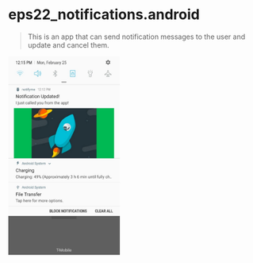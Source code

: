 # eps22_notifications.android
> This is an app that can send notification messages to the user and update and cancel them.
<img src="notification.jpg" width="225" height="400" />